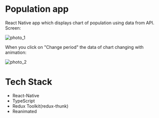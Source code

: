 # Population app
React Native app which displays chart of population using data from API. Screen:

![photo_1](https://github.com/IlliaBezditnyi/PopulationApp/assets/76078433/38ab7e0f-384f-4a6c-b3ee-da0d117c99dc)

When you click on "Change period" the data of chart changing with animation:

![photo_2](https://github.com/IlliaBezditnyi/PopulationApp/assets/76078433/80e17502-79ef-429b-9a19-0ec6287f3c65)

# Tech Stack
- React-Native
- TypeScript
- Redux Toolkit(redux-thunk)
- Reanimated

